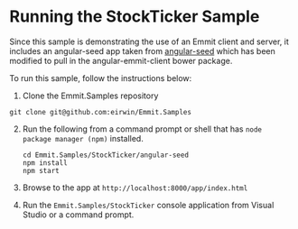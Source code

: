 # Running the StockTicker Sample

Since this sample is demonstrating the use of an Emmit client and server, it includes an angular-seed app
taken from [angular-seed](https://github.com/angular/angular-seed) which has been modified to pull in the angular-emmit-client bower package.

To run this sample, follow the instructions below:

1. Clone the Emmit.Samples repository

  ```
  git clone git@github.com:eirwin/Emmit.Samples
  ```

2. Run the following from a command prompt or shell that has `node package manager (npm)` installed.
    
    ```
    cd Emmit.Samples/StockTicker/angular-seed
    npm install
    npm start
    ```

3. Browse to the app at `http://localhost:8000/app/index.html`
    
4. Run the `Emmit.Samples/StockTicker` console application from Visual Studio or a command prompt.
